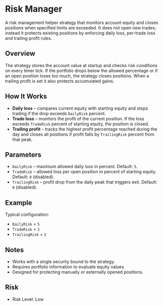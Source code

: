# Risk Manager

A risk management helper strategy that monitors account equity and closes positions when specified limits are exceeded. It does not open new trades; instead it protects existing positions by enforcing daily loss, per-trade loss and trailing profit rules.

## Overview

The strategy stores the account value at startup and checks risk conditions on every timer tick. If the portfolio drops below the allowed percentage or if an open position loses too much, the strategy closes positions. When a trailing profit is set it also protects accumulated gains.

## How It Works

- **Daily loss** – compares current equity with starting equity and stops trading if the drop exceeds `DailyRisk` percent.
- **Trade loss** – monitors the profit of the current position. If the loss exceeds `TradeRisk` percent of starting equity, the position is closed.
- **Trailing profit** – tracks the highest profit percentage reached during the day and closes all positions if profit falls by `TrailingRisk` percent from that peak.

## Parameters

- `DailyRisk` – maximum allowed daily loss in percent. Default: `5`.
- `TradeRisk` – allowed loss per open position in percent of starting equity. Default: `0` (disabled).
- `TrailingRisk` – profit drop from the daily peak that triggers exit. Default: `0` (disabled).

## Example

Typical configuration:

- `DailyRisk` = `5`
- `TradeRisk` = `2`
- `TrailingRisk` = `3`

## Notes

- Works with a single security bound to the strategy.
- Requires portfolio information to evaluate equity values.
- Designed for protecting manually or externally opened positions.

## Risk

- Risk Level: Low
